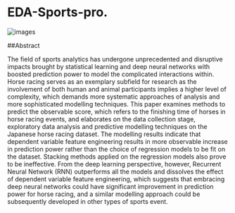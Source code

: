 # EDA-Sports-pro.

![images](https://user-images.githubusercontent.com/75565736/115500810-ae1b9b80-a28f-11eb-851c-bc9d788617b9.jpg)

##Abstract 

The field of sports analytics has undergone unprecedented and disruptive impacts brought by statistical learning and deep neural networks with boosted prediction power to model the complicated interactions within. Horse racing serves as an exemplary subfield for research as the involvement of both human and animal participants implies a higher level of complexity, which demands more systematic approaches of analysis and more sophisticated modelling techniques. This paper examines methods to predict the observable score, which refers to the finishing time of horses in horse racing events, and elaborates on the data collection stage, exploratory data analysis and predictive modelling techniques on the Japanese horse racing dataset. The modelling results indicate that dependent variable feature engineering results in more observable increase in prediction power rather than the choice of regression models to be fit on the dataset. Stacking methods applied on the regression models also prove to be ineffective. From the deep learning perspective, however, Recurrent Neural Network (RNN) outperforms all the models and dissolves the effect of dependent variable feature engineering, which suggests that embracing deep neural networks could have significant improvement in prediction power for horse racing, and a similar modelling approach could be subsequently developed in other types of sports event.
